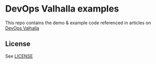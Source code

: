 # DevOps Valhalla examples

This repo contains the demo & example code referenced in articles on [DevOps Valhalla](https://devopsvalhalla.com)

## License

See [LICENSE](/LICENSE)
